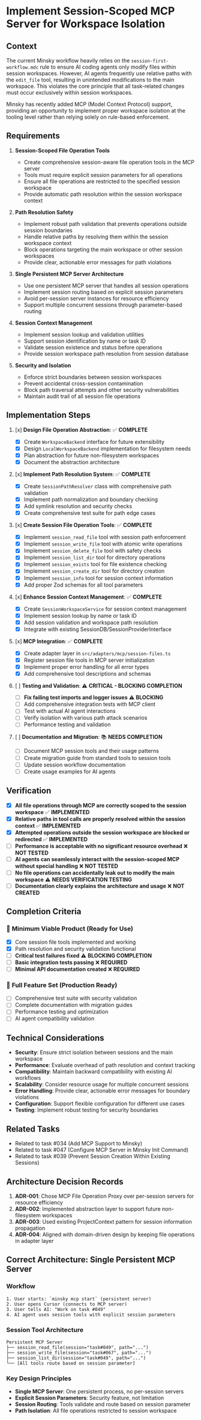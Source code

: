 # Implement Session-Scoped MCP Server for Workspace Isolation

## Context

The current Minsky workflow heavily relies on the `session-first-workflow.mdc` rule to ensure AI coding agents only modify files within session workspaces. However, AI agents frequently use relative paths with the `edit_file` tool, resulting in unintended modifications to the main workspace. This violates the core principle that all task-related changes must occur exclusively within session workspaces.

Minsky has recently added MCP (Model Context Protocol) support, providing an opportunity to implement proper workspace isolation at the tooling level rather than relying solely on rule-based enforcement.

## Requirements

1. **Session-Scoped File Operation Tools**

   - Create comprehensive session-aware file operation tools in the MCP server
   - Tools must require explicit session parameters for all operations
   - Ensure all file operations are restricted to the specified session workspace
   - Provide automatic path resolution within the session workspace context

2. **Path Resolution Safety**

   - Implement robust path validation that prevents operations outside session boundaries
   - Handle relative paths by resolving them within the session workspace context
   - Block operations targeting the main workspace or other session workspaces
   - Provide clear, actionable error messages for path violations

3. **Single Persistent MCP Server Architecture**

   - Use one persistent MCP server that handles all session operations
   - Implement session routing based on explicit session parameters
   - Avoid per-session server instances for resource efficiency
   - Support multiple concurrent sessions through parameter-based routing

4. **Session Context Management**

   - Implement session lookup and validation utilities
   - Support session identification by name or task ID
   - Validate session existence and status before operations
   - Provide session workspace path resolution from session database

5. **Security and Isolation**
   - Enforce strict boundaries between session workspaces
   - Prevent accidental cross-session contamination
   - Block path traversal attempts and other security vulnerabilities
   - Maintain audit trail of all session file operations

## Implementation Steps

1. [x] **Design File Operation Abstraction**: ✅ **COMPLETE**

   - [x] Create `WorkspaceBackend` interface for future extensibility
   - [x] Design `LocalWorkspaceBackend` implementation for filesystem needs
   - [x] Plan abstraction for future non-filesystem workspaces
   - [x] Document the abstraction architecture

2. [x] **Implement Path Resolution System**: ✅ **COMPLETE**

   - [x] Create `SessionPathResolver` class with comprehensive path validation
   - [x] Implement path normalization and boundary checking
   - [x] Add symlink resolution and security checks
   - [x] Create comprehensive test suite for path edge cases

3. [x] **Create Session File Operation Tools**: ✅ **COMPLETE**

   - [x] Implement `session_read_file` tool with session path enforcement
   - [x] Implement `session_write_file` tool with atomic write operations
   - [x] Implement `session_delete_file` tool with safety checks
   - [x] Implement `session_list_dir` tool for directory operations
   - [x] Implement `session_exists` tool for file existence checking
   - [x] Implement `session_create_dir` tool for directory creation
   - [x] Implement `session_info` tool for session context information
   - [x] Add proper Zod schemas for all tool parameters

4. [x] **Enhance Session Context Management**: ✅ **COMPLETE**

   - [x] Create `SessionWorkspaceService` for session context management
   - [x] Implement session lookup by name or task ID
   - [x] Add session validation and workspace path resolution
   - [x] Integrate with existing SessionDB/SessionProviderInterface

5. [x] **MCP Integration**: ✅ **COMPLETE**

   - [x] Create adapter layer in `src/adapters/mcp/session-files.ts`
   - [x] Register session file tools in MCP server initialization
   - [x] Implement proper error handling for all error types
   - [x] Add comprehensive tool descriptions and schemas

6. [ ] **Testing and Validation**: ⚠️ **CRITICAL - BLOCKING COMPLETION**

   - [ ] **Fix failing test imports and logger issues** ⚠️ **BLOCKING**
   - [ ] Add comprehensive integration tests with MCP client
   - [ ] Test with actual AI agent interactions
   - [ ] Verify isolation with various path attack scenarios
   - [ ] Performance testing and validation

7. [ ] **Documentation and Migration**: 📚 **NEEDS COMPLETION**

   - [ ] Document MCP session tools and their usage patterns
   - [ ] Create migration guide from standard tools to session tools
   - [ ] Update session workflow documentation
   - [ ] Create usage examples for AI agents

## Verification

- [x] **All file operations through MCP are correctly scoped to the session workspace** ✅ **IMPLEMENTED**
- [x] **Relative paths in tool calls are properly resolved within the session context** ✅ **IMPLEMENTED**
- [x] **Attempted operations outside the session workspace are blocked or redirected** ✅ **IMPLEMENTED**
- [ ] **Performance is acceptable with no significant resource overhead** ❌ **NOT TESTED**
- [ ] **AI agents can seamlessly interact with the session-scoped MCP without special handling** ❌ **NOT TESTED**
- [ ] **No file operations can accidentally leak out to modify the main workspace** ⚠️ **NEEDS VERIFICATION TESTING**
- [ ] **Documentation clearly explains the architecture and usage** ❌ **NOT CREATED**

## Completion Criteria

### 🎯 **Minimum Viable Product (Ready for Use)**

- [x] Core session file tools implemented and working
- [x] Path resolution and security validation functional
- [ ] **Critical test failures fixed** ⚠️ **BLOCKING COMPLETION**
- [ ] **Basic integration tests passing** ❌ **REQUIRED**
- [ ] **Minimal API documentation created** ❌ **REQUIRED**

### 🚀 **Full Feature Set (Production Ready)**

- [ ] Comprehensive test suite with security validation
- [ ] Complete documentation with migration guides
- [ ] Performance testing and optimization
- [ ] AI agent compatibility validation

## Technical Considerations

- **Security**: Ensure strict isolation between sessions and the main workspace
- **Performance**: Evaluate overhead of path resolution and context tracking
- **Compatibility**: Maintain backward compatibility with existing AI workflows
- **Scalability**: Consider resource usage for multiple concurrent sessions
- **Error Handling**: Provide clear, actionable error messages for boundary violations
- **Configuration**: Support flexible configuration for different use cases
- **Testing**: Implement robust testing for security boundaries

## Related Tasks

- Related to task #034 (Add MCP Support to Minsky)
- Related to task #047 (Configure MCP Server in Minsky Init Command)
- Related to task #039 (Prevent Session Creation Within Existing Sessions)

## Architecture Decision Records

1. **ADR-001**: Chose MCP File Operation Proxy over per-session servers for resource efficiency
2. **ADR-002**: Implemented abstraction layer to support future non-filesystem workspaces
3. **ADR-003**: Used existing ProjectContext pattern for session information propagation
4. **ADR-004**: Aligned with domain-driven design by keeping file operations in adapter layer

## Correct Architecture: Single Persistent MCP Server

### **Workflow**

```
1. User starts: `minsky mcp start` (persistent server)
2. User opens Cursor (connects to MCP server)
3. User tells AI: "Work on task #049"
4. AI agent uses session tools with explicit session parameters
```

### **Session Tool Architecture**

```
Persistent MCP Server
├── session_read_file(session="task#049", path="...")
├── session_write_file(session="task#067", path="...")
├── session_list_dir(session="task#049", path="...")
└── [All tools route based on session parameter]
```

### **Key Design Principles**

- **Single MCP Server**: One persistent process, no per-session servers
- **Explicit Session Parameters**: Security feature, not limitation
- **Session Routing**: Tools validate and route based on session parameter
- **Path Isolation**: All file operations restricted to session workspace
